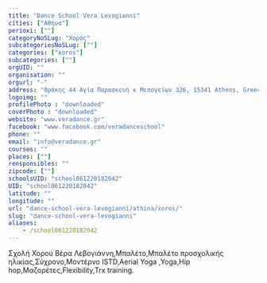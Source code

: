 ```yaml
---
title: "Dance School Vera Levogianni"
cities: ["Αθήνα"]
perioxi: [""]
categoryNoSLug: "Χορός"
subcategoriesNoSLug: [""]
categories: ["xoros"]
subcategories: [""]
orgUID: ""
organisation: ""
orgurl: "-"
address: "Θράκης 44 Αγία Παρασκευή κ Μεσογείων 326, 15341 Athens, Greece"
logoimg: ""
profilePhoto : "downloaded"
coverPhoto : "downloaded"
website: "www.veradance.gr"
facebook: "www.facebook.com/veradanceschool"
phone: ""
email: "info@veradance.gr"
courses: ""
places: [""]
rensponsibles: ""
zipcode: [""]
schoolsUID: "school061220182042"
UID: "school061220182042"
latitude: ""
longitude: ""
url: "dance-school-vera-levogianni/athina/xoros/"
slug: "dance-school-vera-levogianni"
aliases:
    - /school061220182042
---
```





Σχολή Χορού Βέρα Λεβογιάννη,Μπαλέτο,Mπαλέτο προσχολικής ηλικίας,Σύχρονο,Μοντέρνο ISTD,Aerial Yoga ,Yoga,Hip hop,Μαζορέτες,Flexibility,Trx training.
